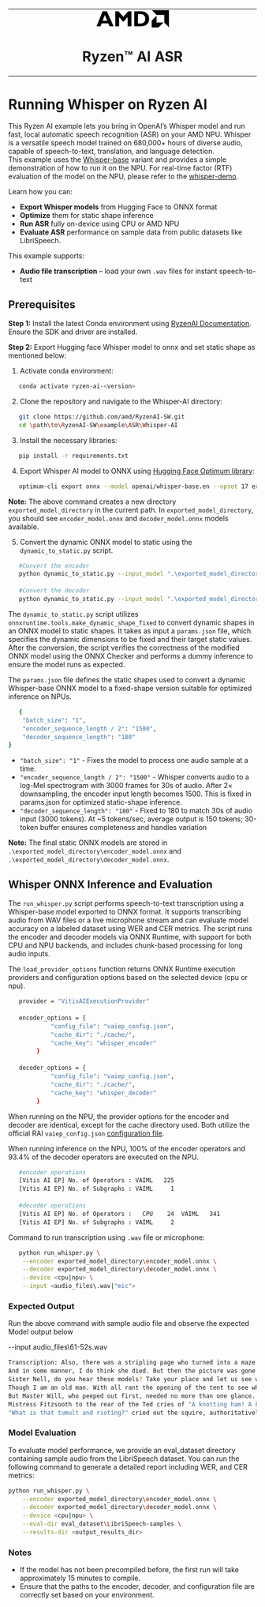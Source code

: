 <table class="sphinxhide" width="100%">
 <tr width="100%">
    <td align="center"><img src="https://raw.githubusercontent.com/Xilinx/Image-Collateral/main/xilinx-logo.png" width="30%"/><h1> Ryzen™ AI ASR </h1>
    </td>
 </tr>
</table>

# Running Whisper on Ryzen AI

This Ryzen AI example lets you bring in OpenAI’s Whisper model and run fast, local automatic speech recognition (ASR) on your AMD NPU. Whisper is a versatile speech model trained on 680,000+ hours of diverse audio, capable of speech-to-text, translation, and language detection.  
This example uses the [Whisper-base](https://huggingface.co/openai/whisper-base) variant and provides a simple demonstration of how to run it on the NPU. For real-time factor (RTF) evaluation of the model on the NPU, please refer to the [whisper-demo](https://github.com/amd/RyzenAI-SW/tree/main/demo/ASR/Whisper).

Learn how you can:  
- **Export Whisper models** from Hugging Face to ONNX format  
- **Optimize** them for static shape inference  
- **Run ASR** fully on-device using CPU or AMD NPU
- **Evaluate ASR** performance on sample data from public datasets like LibriSpeech.  

This example supports:    
- **Audio file transcription** – load your own `.wav` files for instant speech-to-text

## Prerequisites
**Step 1:**  Install the latest Conda environment using [RyzenAI Documentation](https://ryzenai.docs.amd.com/en/latest/inst.html#). 
Ensure the SDK and driver are installed. 

**Step 2:** Export Hugging face Whisper model to onnx and set static shape as mentioned below:
1. Activate conda environment:
```bash
   conda activate ryzen-ai-<version>
```
2. Clone the repository and navigate to the Whisper-AI directory:
```bash
   git clone https://github.com/amd/RyzenAI-SW.git
   cd \path\to\RyzenAI-SW\example\ASR\Whisper-AI
```
3. Install the necessary libraries:
```bash
   pip install -r requirements.txt
   ```
4. Export Whisper AI model to ONNX using [Hugging Face Optimum library](https://huggingface.co/docs/optimum/exporters/onnx/usage_guides/export_a_model):
```bash
   optimum-cli export onnx --model openai/whisper-base.en --opset 17 exported_model_directory
   ```
**Note:** 
The above command creates a new directory `exported_model_directory` in the current path. In `exported_model_directory`, you should see `encoder_model.onnx` and `decoder_model.onnx` models available.

5. Convert the dynamic ONNX model to static using the `dynamic_to_static.py` script.
```bash
   #Convert the encoder
   python dynamic_to_static.py --input_model ".\exported_model_directory\encoder_model.onnx"
   
   #Convert the decoder
   python dynamic_to_static.py --input_model ".\exported_model_directory\decoder_model.onnx"
   ```
The `dynamic_to_static.py` script utilizes `onnxruntime.tools.make_dynamic_shape_fixed` to convert dynamic shapes in an ONNX model to static shapes. It takes as input a `params.json` file, which specifies the dynamic dimensions to be fixed and their target static values. After the conversion, the script verifies the correctness of the modified ONNX model using the ONNX Checker and performs a dummy inference to ensure the model runs as expected.

The `params.json` file defines the static shapes used to convert a dynamic Whisper-base ONNX model to a fixed-shape version suitable for optimized inference on NPUs.

```bash
   {
    "batch_size": "1",
    "encoder_sequence_length / 2": "1500",
    "decoder_sequence_length": "180"
}
```
- `"batch_size": "1"` - Fixes the model to process one audio sample at a time.  
- `"encoder_sequence_length / 2": "1500"` - Whisper converts audio to a log-Mel spectrogram with 3000 frames for 30s of audio. After 2× downsampling, the encoder input length becomes 1500. This is fixed in params.json for optimized static-shape inference.  
- `"decoder_sequence_length": "180"` - Fixed to 180 to match 30s of audio input (3000 tokens). At ~5 tokens/sec, average output is 150 tokens; 30-token buffer ensures completeness and handles variation

**Note:** The final static ONNX models are stored in `.\exported_model_directory\encoder_model.onnx` and `.\exported_model_directory\decoder_model.onnx`.

## Whisper ONNX Inference and Evaluation

The `run_whisper.py` script performs speech-to-text transcription using a Whisper-base model exported to ONNX format. It supports transcribing audio from WAV files or a live microphone stream and can evaluate model accuracy on a labeled dataset using WER and CER metrics. The script runs the encoder and decoder models via ONNX Runtime, with support for both CPU and NPU backends, and includes chunk-based processing for long audio inputs.

The `load_provider_options` function returns ONNX Runtime execution providers and configuration options based on the selected device (cpu or npu).

```bash
   provider = "VitisAIExecutionProvider"
        
   encoder_options = {
            "config_file": "vaiep_config.json",
            "cache_dir": "./cache/",
            "cache_key": "whisper_encoder"
        }
        
   decoder_options = {
            "config_file": "vaiep_config.json",
            "cache_dir": "./cache/",
            "cache_key": "whisper_decoder"
        }
```
When running on the NPU, the provider options for the encoder and decoder are identical, except for the cache directory used. Both utilize the official RAI `vaiep_config.json` [configuration file](https://ryzenai.docs.amd.com/en/latest/modelrun.html#config-file-options).

When running inference on the NPU, 100% of the encoder operators and 93.4% of the decoder operators are executed on the NPU.

```bash
   #encoder operations
   [Vitis AI EP] No. of Operators : VAIML   225
   [Vitis AI EP] No. of Subgraphs : VAIML     1
   
   #decoder operations
   [Vitis AI EP] No. of Operators :   CPU    24  VAIML   341
   [Vitis AI EP] No. of Subgraphs : VAIML     2
```

Command to run transcription using `.wav` file or microphone:
```bash
   python run_whisper.py \
    --encoder exported_model_directory\encoder_model.onnx \
    --decoder exported_model_directory\decoder_model.onnx \
    --device <cpu|npu> \
    --input <audio_files\.wav|"mic">
```

### Expected Output

Run the above command with sample audio file and observe the expected Model output below

--input audio_files\61-52s.wav

```bash
Transcription: Also, there was a stripling page who turned into a maze with so sweet a lady, sir. 
And in some manner, I do think she died. But then the picture was gone as quickly as it came. 
Sister Nell, do you hear these models? Take your place and let us see what the crystal can show to you, like is not young, Master. 
Though I am an old man. With all rant the opening of the tent to see what might be a miss. 
But Master Will, who peeped out first, needed no more than one glance. 
Mistress Fitzsooth to the rear of the Ted cries of "A knotting ham! A knotting ham!" before them fled the stroller and his three sons, capless and tear away.
"What is that tumult and rioting?" cried out the squire, authoritatively, and he blew twice on the silver whistle which hung at his belt.

```

### Model Evaluation

To evaluate model performance, we provide an eval_dataset directory containing sample audio from the LibriSpeech dataset. You can run the following command to generate a detailed report including WER, and CER metrics:
```bash
python run_whisper.py \
    --encoder exported_model_directory\encoder_model.onnx \
    --decoder exported_model_directory\decoder_model.onnx \
    --device <cpu|npu> \
    --eval-dir eval_dataset\LibriSpeech-samples \
    --results-dir <output_results_dir>
```

### Notes

- If the model has not been precompiled before, the first run will take approximately 15 minutes to compile.
- Ensure that the paths to the encoder, decoder, and configuration file are correctly set based on your environment.
